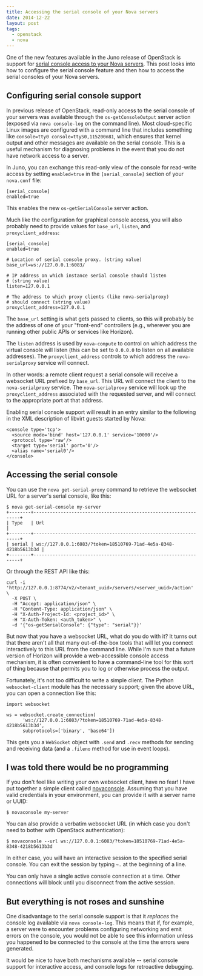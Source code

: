```yaml
---
title: Accessing the serial console of your Nova servers
date: 2014-12-22
layout: post
tags:
  - openstack
  - nova
---
```


One of the new features available in the Juno release of OpenStack is
support for [serial console access to your Nova
servers][serial-ports].  This post looks into how to configure the
serial console feature and then how to access the serial consoles of
your Nova servers.

[serial-ports]: https://blueprints.launchpad.net/nova/+spec/serial-ports

<!-- more -->

## Configuring serial console support

In previous release of OpenStack, read-only access to the serial
console of your servers was available through the
`os-getConsoleOutput` server action (exposed via `nova console-log` on
the command line).  Most cloud-specific Linux images are configured
with a command line that includes something like `console=tty0
console=ttyS0,115200n81`, which ensures that kernel output and other
messages are available on the serial console.  This is a useful
mechanism for diagnosing problems in the event that you do not have
network access to a server.

In Juno, you can exchange this read-only view of the console for
read-write access by setting `enabled=true` in the `[serial_console]`
section of your `nova.conf` file:

    [serial_console]
    enabled=true

This enables the new `os-getSerialConsole` server action.

Much like the configuration for graphical console access, you will also
probably need to provide values for `base_url`, `listen`, and
`proxyclient_address`:

    [serial_console]
    enabled=true

    # Location of serial console proxy. (string value)
    base_url=ws://127.0.0.1:6083/

    # IP address on which instance serial console should listen
    # (string value)
    listen=127.0.0.1

    # The address to which proxy clients (like nova-serialproxy)
    # should connect (string value)
    proxyclient_address=127.0.0.1

The `base_url` setting is what gets passed to clients, so this will
probably be the address of one of your "front-end" controllers (e.g.,
wherever you are running other public APIs or services like Horizon).

The `listen` address is used by `nova-compute` to control on which
address the virtual console will listen (this can be set to `0.0.0.0`
to listen on all available addresses).  The `proxyclient_address`
controls to which address the `nova-serialproxy` service will connect.

In other words: a remote client request a serial console will receive
a websocket URL prefixed by `base_url`.  This URL will connect the
client to the `nova-serialproxy` service.  The `nova-serialproxy`
service will look up the `proxyclient_address` associated with the
requested server, and will connect to the appropriate port at that
address.

Enabling serial console support will result in an entry similar to the
following in the XML description of libvirt guests started by Nova:

    <console type='tcp'>
      <source mode='bind' host='127.0.0.1' service='10000'/>
      <protocol type='raw'/>
      <target type='serial' port='0'/>
      <alias name='serial0'/>
    </console>

## Accessing the serial console

You can use the `nova get-serial-proxy` command to retrieve the
websocket URL for a server's serial console, like this:

    $ nova get-serial-console my-server
    +--------+-----------------------------------------------------------------+
    | Type   | Url                                                             |
    +--------+-----------------------------------------------------------------+
    | serial | ws://127.0.0.1:6083/?token=18510769-71ad-4e5a-8348-4218b5613b3d |
    +--------+-----------------------------------------------------------------+

Or through the REST API like this:

    curl -i 'http://127.0.0.1:8774/v2/<tenant_uuid>/servers/<server_uuid>/action' \
      -X POST \
      -H "Accept: application/json" \
      -H "Content-Type: application/json" \
      -H "X-Auth-Project-Id: <project_id>" \
      -H "X-Auth-Token: <auth_token>" \
      -d '{"os-getSerialConsole": {"type": "serial"}}'

But now that you have a websocket URL, what do you do with it?  It
turns out that there aren't all that many out-of-the-box tools that
will let you connect interactively to this URL from the command line.
While I'm sure that a future version of Horizon will provide a
web-accessible console access mechanism, it is often convenient to
have a command-line tool for this sort of thing because that permits
you to log or otherwise process the output.

Fortunately, it's not too difficult to write a simple client.  The
Python `websocket-client` module has the necessary support; given the
above URL, you can open a connection like this:

    import websocket

    ws = websocket.create_connection(
          'ws://127.0.0.1:6083/?token=18510769-71ad-4e5a-8348-4218b5613b3d',
          subprotocols=['binary', 'base64'])

This gets you a `WebSocket` object with `.send` and `.recv` methods
for sending and receiving data (and a `.fileno` method for use in
event loops).

## I was told there would be no programming

If you don't feel like writing your own websocket client, have no
fear! I have put together a simple client called [novaconsole][].
Assuming that you have valid credentials in your environment, you can
provide it with a server name or UUID:

[novaconsole]: http://github.com/larsks/novaconsole/

    $ novaconsole my-server

You can also provide a verbatim websocket URL (in which case you don't
need to bother with OpenStack authentication):

    $ novaconsole --url ws://127.0.0.1:6083/?token=18510769-71ad-4e5a-8348-4218b5613b3d

In either case, you will have an interactive session to the specified
serial console.  You can exit the session by typing `~.` at the
beginning of a line.

You can only have a single active console connection at a time.  Other
connections will block until you disconnect from the active session.

## But everything is not roses and sunshine

One disadvantage to the serial console support is that it *replaces*
the console log available via `nova console-log`.  This means that if,
for example, a server were to encounter problems configuring
networking and emit errors on the console, you would not be able to
see this information unless you happened to be connected to the
console at the time the errors were generated.

It would be nice to have both mechanisms available -- serial console
support for interactive access, and console logs for retroactive
debugging.

